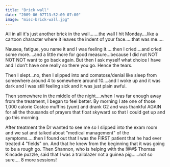 ```yaml
---
title: "Brick wall"
date: "2009-06-07T13:52:00-07:00"
image: "misc-brick-wall.jpg"
---
```


All in all it's just another brick in the wall.......the wall I hit Monday....like a cartoon character where it leaves the indent of your face.....that was me.....

Nausea, fatigue, you name it and I was feeling it.....then I cried....and cried some more....and a little more for good measure...because I did not NOT NOT NOT want to go back again. But then I ask myself what choice I have and I don’t have one really so there you go. Hence the tears.

 Then I slept...no, then I slipped into and comatose/denial like sleep from somewhere around 4 to somewhere around 10....and I woke up and it was dark and I was still feeling sick and it was just plain awful.

Then somewhere in the middle of the night....when I was far enough away from the treatment, I began to feel better. By morning I ate one of those 1,000 calorie Costco muffins (yum) and drank G2 and was thankful AGAIN for all the thousands of prayers that float skyward so that I could get up and go this morning.
 
After treatment the Dr wanted to see me so I slipped into the exam room and we sat and talked about "medical management" of the symptoms.....then I found out that I was the FIRST patient that he had ever treated 4 "fields" on. And that he knew from the beginning that it was going to be a rough go. Then Shannon, who is helping with the !@#$ Thomas Kincade puzzle, said that I was a trailblazer not a guinea pig......not so sure....
8 more sessions!